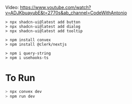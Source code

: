 Video: https://www.youtube.com/watch?v=ADJKbuayubE&t=2770s&ab_channel=CodeWithAntonio

```
> npx shadcn-ui@latest add button
> npx shadcn-ui@latest add dialog
> npx shadcn-ui@latest add tooltip

> npm install convex
> npm install @clerk/nextjs

> npm i query-string
> npm i usehooks-ts
```


# To Run
```bash
> npx convex dev
> npm run dev
```